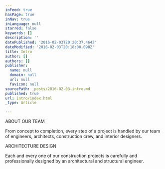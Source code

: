 ```yaml
---
inFeed: true
hasPage: true
inNav: true
inLanguage: null
starred: false
keywords: []
description: ''
datePublished: '2016-02-03T20:20:37.464Z'
dateModified: '2016-02-03T20:18:00.098Z'
title: Intro
author: []
authors: []
publisher:
  name: null
  domain: null
  url: null
  favicon: null
sourcePath: _posts/2016-02-03-intro.md
published: true
url: intro/index.html
_type: Article

---
```

ABOUT
OUR TEAM

From concept to completion, every step of a project is handled by our team of engineers, architects, construction crew, and interior designers.

ARCHITECTURE
DESIGN

Each and every one of our construction projects is carefully and professionally designed by an architectural and structural engineer.